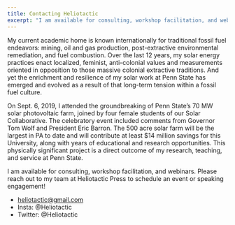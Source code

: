 ```yaml
---
title: Contacting Heliotactic
excerpt: "I am available for consulting, workshop facilitation, and webinars.  Please reach out to my team at Heliotactic Press to schedule an event or speaking engagement!"
---
```


My current academic home is known internationally for traditional fossil fuel endeavors: mining, oil and gas production, post-extractive environmental remediation, and fuel combustion. Over the last 12 years, my solar energy practices enact localized, feminist, anti-colonial values and measurements oriented in opposition to those massive colonial extractive traditions. And yet the enrichment and resilience of my solar work at Penn State has emerged and evolved as a result of that long-term tension within a fossil fuel culture. 

On Sept. 6, 2019, I attended the groundbreaking of Penn State’s 70 MW solar photovoltaic farm, joined by four female students of our Solar Collaborative. The celebratory event included comments from Governor Tom Wolf and President Eric Barron. The 500 acre solar farm will be the largest in PA to date and will contribute at least $14 million savings for this University, along with years of educational and research opportunities. This physically significant project is a direct outcome of my research, teaching, and service at Penn State.

I am available for consulting, workshop facilitation, and webinars.  Please reach out to my team at Heliotactic Press to schedule an event or speaking engagement!

* heliotactic@gmail.com
* Insta: @Heliotactic
* Twitter: @Heliotactic